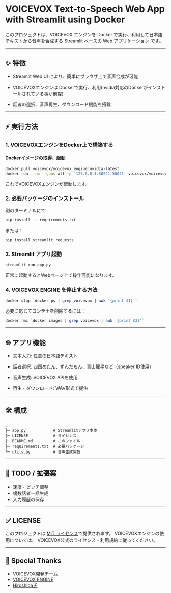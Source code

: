 # VOICEVOX Text-to-Speech Web App with Streamlit using Docker

このプロジェクトは、VOICEVOX エンジンを Docker で実行、利用して日本語テキストから音声を合成する Streamlit ベースの Web アプリケーション です。

---

## ✨ 特徴

* Streamlit Web UI により、簡単にブラウザ上で音声合成が可能

* VOICEVOXエンジンは Dockerで実行、利用(nvidia対応のDockerがインストールされている事が前提)

* 話者の選択、音声再生、ダウンロード機能を搭載

---

## ⚡ 実行方法

### 1. VOICEVOXエンジンをDocker上で構築する

#### Dockerイメージの取得、起動
```bash
docker pull voicevox/voicevox_engine:nvidia-latest
docker run --rm --gpus all -p '127.0.0.1:50021:50021' voicevox/voicevox_engine:nvidia-latest
```
これでVOICEVOXエンジンが起動します。

### 2. 必要パッケージのインストール
別のターミナルにて
```bash
pip install -r requirements.txt
```

または：

```bash
pip install streamlit requests
```

### 3. Streamlit アプリ起動
```bash
streamlit run app.py
```
正常に起動するとWebページ上で操作可能になります。

### 4. VOICEVOX ENGINE を停止する方法
```bash
docker stop `docker ps | grep voicevox | awk '{print $1}'`
```

必要に応じてコンテナを削除するには：
```bash
docker rmi `docker images | grep voicevox | awk '{print $3}'`
```
---

## 🌐 アプリ機能

* 文本入力: 任意の日本語テキスト

* 話者選択: 四国めたん、ずんだもん、青山龍星など（speaker ID使用）

* 音声生成: VOICEVOX APIを使用

* 再生・ダウンロード: WAV形式で提供

---

## 🛠 構成

```
.
├─ app.py            # Streamlitアプリ本体
├─ LICENSE           # ライセンス
├─ README.md         # このファイル
├─ requirements.txt  # 必要パッケージ
└─ utils.py          # 音声生成関数
```
---

## 📅 TODO / 拡張案

* 速度・ピッチ調整
* 複数話者一括生成
* 入力履歴の保存

---

## ✅ LICENSE

このプロジェクトは [MIT ライセンス](./LICENSE)で提供されます。
VOICEVOXエンジンの使用については、
VOICEVOX公式のライセンス・利用規約に従ってください。

---

## 🙏 Special Thanks

* VOICEVOX開発チーム
* [VOICEVOX ENGINE](https://github.com/VOICEVOX/voicevox_engine)
* [Hiroshiba氏](https://github.com/hiroshiba)